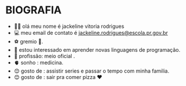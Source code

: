 # BIOGRAFIA 
- 🙋‍♀️ olá meu nome é jackeline vitoria rodrigues 
- 💻 meu email de contato é jackeline.rodrigues@escola.pr.gov.br
- ⚽ gremio 💙.
- 👀 estou interessado em aprender novas linguagens de programação.
- 💪 profissão: meio oficial .
- 🫀 sonho : medicina.
- 😊 gosto de : assistir series e passar o tempo com minha familia.
- 😊 gosto de : sair pra comer pizza ❤️









